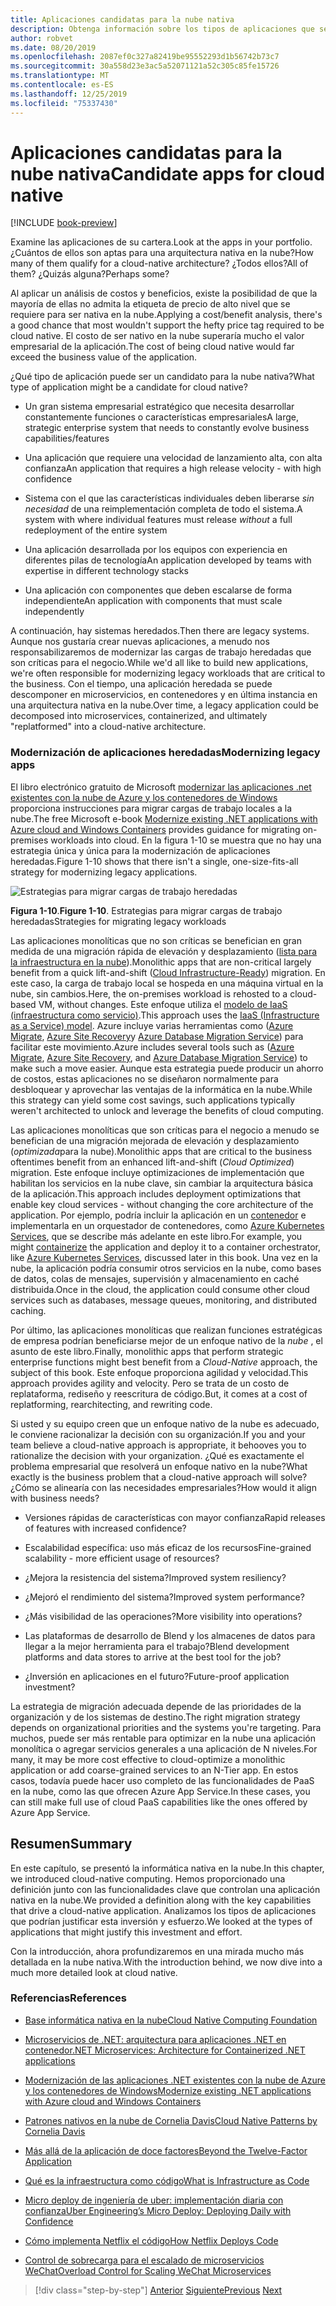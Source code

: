 ```yaml
---
title: Aplicaciones candidatas para la nube nativa
description: Obtenga información sobre los tipos de aplicaciones que se benefician de un enfoque nativo en la nube
author: robvet
ms.date: 08/20/2019
ms.openlocfilehash: 2087ef0c327a82419be95552293d1b56742b73c7
ms.sourcegitcommit: 30a558d23e3ac5a52071121a52c305c85fe15726
ms.translationtype: MT
ms.contentlocale: es-ES
ms.lasthandoff: 12/25/2019
ms.locfileid: "75337430"
---
```

# <a name="candidate-apps-for-cloud-native"></a><span data-ttu-id="f8b8c-103">Aplicaciones candidatas para la nube nativa</span><span class="sxs-lookup"><span data-stu-id="f8b8c-103">Candidate apps for cloud native</span></span>

[!INCLUDE [book-preview](../../../includes/book-preview.md)]

<span data-ttu-id="f8b8c-104">Examine las aplicaciones de su cartera.</span><span class="sxs-lookup"><span data-stu-id="f8b8c-104">Look at the apps in your portfolio.</span></span> <span data-ttu-id="f8b8c-105">¿Cuántos de ellos son aptas para una arquitectura nativa en la nube?</span><span class="sxs-lookup"><span data-stu-id="f8b8c-105">How many of them qualify for a cloud-native architecture?</span></span> <span data-ttu-id="f8b8c-106">¿Todos ellos?</span><span class="sxs-lookup"><span data-stu-id="f8b8c-106">All of them?</span></span> <span data-ttu-id="f8b8c-107">¿Quizás alguna?</span><span class="sxs-lookup"><span data-stu-id="f8b8c-107">Perhaps some?</span></span>

<span data-ttu-id="f8b8c-108">Al aplicar un análisis de costos y beneficios, existe la posibilidad de que la mayoría de ellas no admita la etiqueta de precio de alto nivel que se requiere para ser nativa en la nube.</span><span class="sxs-lookup"><span data-stu-id="f8b8c-108">Applying a cost/benefit analysis, there's a good chance that most wouldn't support the hefty price tag required to be cloud native.</span></span> <span data-ttu-id="f8b8c-109">El costo de ser nativo en la nube superaría mucho el valor empresarial de la aplicación.</span><span class="sxs-lookup"><span data-stu-id="f8b8c-109">The cost of being cloud native would far exceed the business value of the application.</span></span>

<span data-ttu-id="f8b8c-110">¿Qué tipo de aplicación puede ser un candidato para la nube nativa?</span><span class="sxs-lookup"><span data-stu-id="f8b8c-110">What type of application might be a candidate for cloud native?</span></span>

- <span data-ttu-id="f8b8c-111">Un gran sistema empresarial estratégico que necesita desarrollar constantemente funciones o características empresariales</span><span class="sxs-lookup"><span data-stu-id="f8b8c-111">A large, strategic enterprise system that needs to constantly evolve business capabilities/features</span></span>

- <span data-ttu-id="f8b8c-112">Una aplicación que requiere una velocidad de lanzamiento alta, con alta confianza</span><span class="sxs-lookup"><span data-stu-id="f8b8c-112">An application that requires a high release velocity - with high confidence</span></span>

- <span data-ttu-id="f8b8c-113">Sistema con el que las características individuales deben liberarse *sin necesidad* de una reimplementación completa de todo el sistema.</span><span class="sxs-lookup"><span data-stu-id="f8b8c-113">A system with where individual features must release *without* a full redeployment of the entire system</span></span>

- <span data-ttu-id="f8b8c-114">Una aplicación desarrollada por los equipos con experiencia en diferentes pilas de tecnología</span><span class="sxs-lookup"><span data-stu-id="f8b8c-114">An application developed by teams with expertise in different technology stacks</span></span>

- <span data-ttu-id="f8b8c-115">Una aplicación con componentes que deben escalarse de forma independiente</span><span class="sxs-lookup"><span data-stu-id="f8b8c-115">An application with components that must scale independently</span></span>

<span data-ttu-id="f8b8c-116">A continuación, hay sistemas heredados.</span><span class="sxs-lookup"><span data-stu-id="f8b8c-116">Then there are legacy systems.</span></span> <span data-ttu-id="f8b8c-117">Aunque nos gustaría crear nuevas aplicaciones, a menudo nos responsabilizaremos de modernizar las cargas de trabajo heredadas que son críticas para el negocio.</span><span class="sxs-lookup"><span data-stu-id="f8b8c-117">While we'd all like to build new applications, we're often responsible for modernizing legacy workloads that are critical to the business.</span></span> <span data-ttu-id="f8b8c-118">Con el tiempo, una aplicación heredada se puede descomponer en microservicios, en contenedores y en última instancia en una arquitectura nativa en la nube.</span><span class="sxs-lookup"><span data-stu-id="f8b8c-118">Over time, a legacy application could be decomposed into microservices, containerized, and ultimately "replatformed" into a cloud-native architecture.</span></span>

### <a name="modernizing-legacy-apps"></a><span data-ttu-id="f8b8c-119">Modernización de aplicaciones heredadas</span><span class="sxs-lookup"><span data-stu-id="f8b8c-119">Modernizing legacy apps</span></span>

<span data-ttu-id="f8b8c-120">El libro electrónico gratuito de Microsoft [modernizar las aplicaciones .net existentes con la nube de Azure y los contenedores de Windows](https://dotnet.microsoft.com/download/thank-you/modernizing-existing-net-apps-ebook) proporciona instrucciones para migrar cargas de trabajo locales a la nube.</span><span class="sxs-lookup"><span data-stu-id="f8b8c-120">The free Microsoft e-book [Modernize existing .NET applications with Azure cloud and Windows Containers](https://dotnet.microsoft.com/download/thank-you/modernizing-existing-net-apps-ebook) provides guidance for migrating on-premises workloads into cloud.</span></span> <span data-ttu-id="f8b8c-121">En la figura 1-10 se muestra que no hay una estrategia única y única para la modernización de aplicaciones heredadas.</span><span class="sxs-lookup"><span data-stu-id="f8b8c-121">Figure 1-10 shows that there isn't a single, one-size-fits-all strategy for modernizing legacy applications.</span></span>

![Estrategias para migrar cargas de trabajo heredadas](./media/strategies-for-migrating-legacy-workloads.png)

<span data-ttu-id="f8b8c-123">**Figura 1-10**.</span><span class="sxs-lookup"><span data-stu-id="f8b8c-123">**Figure 1-10**.</span></span> <span data-ttu-id="f8b8c-124">Estrategias para migrar cargas de trabajo heredadas</span><span class="sxs-lookup"><span data-stu-id="f8b8c-124">Strategies for migrating legacy workloads</span></span>

<span data-ttu-id="f8b8c-125">Las aplicaciones monolíticas que no son críticas se benefician en gran medida de una migración rápida de elevación y desplazamiento ([lista para la infraestructura en la nube](../modernize-with-azure-containers/lift-and-shift-existing-apps-azure-iaas.md)).</span><span class="sxs-lookup"><span data-stu-id="f8b8c-125">Monolithic apps that are non-critical largely benefit from a quick lift-and-shift ([Cloud Infrastructure-Ready](../modernize-with-azure-containers/lift-and-shift-existing-apps-azure-iaas.md)) migration.</span></span> <span data-ttu-id="f8b8c-126">En este caso, la carga de trabajo local se hospeda en una máquina virtual en la nube, sin cambios.</span><span class="sxs-lookup"><span data-stu-id="f8b8c-126">Here, the on-premises workload is rehosted to a cloud-based VM, without changes.</span></span> <span data-ttu-id="f8b8c-127">Este enfoque utiliza el [modelo de IaaS (infraestructura como servicio)](https://azure.microsoft.com/overview/what-is-iaas/).</span><span class="sxs-lookup"><span data-stu-id="f8b8c-127">This approach uses the [IaaS (Infrastructure as a Service) model](https://azure.microsoft.com/overview/what-is-iaas/).</span></span> <span data-ttu-id="f8b8c-128">Azure incluye varias herramientas como ([Azure Migrate](https://aka.ms/azuremigrate), [Azure Site Recovery](https://azure.microsoft.com/services/site-recovery/)y [Azure Database Migration Service](https://azure.microsoft.com/campaigns/database-migration/)) para facilitar este movimiento.</span><span class="sxs-lookup"><span data-stu-id="f8b8c-128">Azure includes several tools such as ([Azure Migrate](https://aka.ms/azuremigrate), [Azure Site Recovery](https://azure.microsoft.com/services/site-recovery/), and [Azure Database Migration Service](https://azure.microsoft.com/campaigns/database-migration/)) to make such a move easier.</span></span> <span data-ttu-id="f8b8c-129">Aunque esta estrategia puede producir un ahorro de costos, estas aplicaciones no se diseñaron normalmente para desbloquear y aprovechar las ventajas de la informática en la nube.</span><span class="sxs-lookup"><span data-stu-id="f8b8c-129">While this strategy can yield some cost savings, such applications typically weren't architected to unlock and leverage the benefits of cloud computing.</span></span>

<span data-ttu-id="f8b8c-130">Las aplicaciones monolíticas que son críticas para el negocio a menudo se benefician de una migración mejorada de elevación y desplazamiento (*optimizada*para la nube).</span><span class="sxs-lookup"><span data-stu-id="f8b8c-130">Monolithic apps that are critical to the business oftentimes benefit from an enhanced lift-and-shift (*Cloud Optimized*) migration.</span></span> <span data-ttu-id="f8b8c-131">Este enfoque incluye optimizaciones de implementación que habilitan los servicios en la nube clave, sin cambiar la arquitectura básica de la aplicación.</span><span class="sxs-lookup"><span data-stu-id="f8b8c-131">This approach includes deployment optimizations that enable key cloud services - without changing the core architecture of the application.</span></span> <span data-ttu-id="f8b8c-132">Por ejemplo, podría incluir la aplicación en un [contenedor](https://docs.microsoft.com/virtualization/windowscontainers/about/) e implementarla en un orquestador de contenedores, como [Azure Kubernetes Services](https://azure.microsoft.com/services/kubernetes-service/), que se describe más adelante en este libro.</span><span class="sxs-lookup"><span data-stu-id="f8b8c-132">For example, you might [containerize](https://docs.microsoft.com/virtualization/windowscontainers/about/) the application and deploy it to a container orchestrator, like [Azure Kubernetes Services](https://azure.microsoft.com/services/kubernetes-service/), discussed later in this book.</span></span> <span data-ttu-id="f8b8c-133">Una vez en la nube, la aplicación podría consumir otros servicios en la nube, como bases de datos, colas de mensajes, supervisión y almacenamiento en caché distribuida.</span><span class="sxs-lookup"><span data-stu-id="f8b8c-133">Once in the cloud, the application could consume other cloud services such as databases, message queues, monitoring, and distributed caching.</span></span>

<span data-ttu-id="f8b8c-134">Por último, las aplicaciones monolíticas que realizan funciones estratégicas de empresa podrían beneficiarse mejor de un enfoque nativo de la *nube* , el asunto de este libro.</span><span class="sxs-lookup"><span data-stu-id="f8b8c-134">Finally, monolithic apps that perform strategic enterprise functions might best benefit from a *Cloud-Native* approach, the subject of this book.</span></span> <span data-ttu-id="f8b8c-135">Este enfoque proporciona agilidad y velocidad.</span><span class="sxs-lookup"><span data-stu-id="f8b8c-135">This approach provides agility and velocity.</span></span> <span data-ttu-id="f8b8c-136">Pero se trata de un costo de replataforma, rediseño y reescritura de código.</span><span class="sxs-lookup"><span data-stu-id="f8b8c-136">But, it comes at a cost of replatforming, rearchitecting, and rewriting code.</span></span>

<span data-ttu-id="f8b8c-137">Si usted y su equipo creen que un enfoque nativo de la nube es adecuado, le conviene racionalizar la decisión con su organización.</span><span class="sxs-lookup"><span data-stu-id="f8b8c-137">If you and your team believe a cloud-native approach is appropriate, it behooves you to rationalize the decision with your organization.</span></span> <span data-ttu-id="f8b8c-138">¿Qué es exactamente el problema empresarial que resolverá un enfoque nativo en la nube?</span><span class="sxs-lookup"><span data-stu-id="f8b8c-138">What exactly is the business problem that a cloud-native approach will solve?</span></span> <span data-ttu-id="f8b8c-139">¿Cómo se alinearía con las necesidades empresariales?</span><span class="sxs-lookup"><span data-stu-id="f8b8c-139">How would it align with business needs?</span></span>

- <span data-ttu-id="f8b8c-140">Versiones rápidas de características con mayor confianza</span><span class="sxs-lookup"><span data-stu-id="f8b8c-140">Rapid releases of features with increased confidence?</span></span>

- <span data-ttu-id="f8b8c-141">Escalabilidad específica: uso más eficaz de los recursos</span><span class="sxs-lookup"><span data-stu-id="f8b8c-141">Fine-grained scalability - more efficient usage of resources?</span></span>

- <span data-ttu-id="f8b8c-142">¿Mejora la resistencia del sistema?</span><span class="sxs-lookup"><span data-stu-id="f8b8c-142">Improved system resiliency?</span></span>

- <span data-ttu-id="f8b8c-143">¿Mejoró el rendimiento del sistema?</span><span class="sxs-lookup"><span data-stu-id="f8b8c-143">Improved system performance?</span></span>

- <span data-ttu-id="f8b8c-144">¿Más visibilidad de las operaciones?</span><span class="sxs-lookup"><span data-stu-id="f8b8c-144">More visibility into operations?</span></span>

- <span data-ttu-id="f8b8c-145">Las plataformas de desarrollo de Blend y los almacenes de datos para llegar a la mejor herramienta para el trabajo?</span><span class="sxs-lookup"><span data-stu-id="f8b8c-145">Blend development platforms and data stores to arrive at the best tool for the job?</span></span>

- <span data-ttu-id="f8b8c-146">¿Inversión en aplicaciones en el futuro?</span><span class="sxs-lookup"><span data-stu-id="f8b8c-146">Future-proof application investment?</span></span>

<span data-ttu-id="f8b8c-147">La estrategia de migración adecuada depende de las prioridades de la organización y de los sistemas de destino.</span><span class="sxs-lookup"><span data-stu-id="f8b8c-147">The right migration strategy depends on organizational priorities and the systems you're targeting.</span></span> <span data-ttu-id="f8b8c-148">Para muchos, puede ser más rentable para optimizar en la nube una aplicación monolítica o agregar servicios generales a una aplicación de N niveles.</span><span class="sxs-lookup"><span data-stu-id="f8b8c-148">For many, it may be more cost effective to cloud-optimize a monolithic application or add coarse-grained services to an N-Tier app.</span></span> <span data-ttu-id="f8b8c-149">En estos casos, todavía puede hacer uso completo de las funcionalidades de PaaS en la nube, como las que ofrecen Azure App Service.</span><span class="sxs-lookup"><span data-stu-id="f8b8c-149">In these cases, you can still make full use of cloud PaaS capabilities like the ones offered by Azure App Service.</span></span>

## <a name="summary"></a><span data-ttu-id="f8b8c-150">Resumen</span><span class="sxs-lookup"><span data-stu-id="f8b8c-150">Summary</span></span>

<span data-ttu-id="f8b8c-151">En este capítulo, se presentó la informática nativa en la nube.</span><span class="sxs-lookup"><span data-stu-id="f8b8c-151">In this chapter, we introduced cloud-native computing.</span></span> <span data-ttu-id="f8b8c-152">Hemos proporcionado una definición junto con las funcionalidades clave que controlan una aplicación nativa en la nube.</span><span class="sxs-lookup"><span data-stu-id="f8b8c-152">We provided a definition along with the key capabilities that drive a cloud-native application.</span></span> <span data-ttu-id="f8b8c-153">Analizamos los tipos de aplicaciones que podrían justificar esta inversión y esfuerzo.</span><span class="sxs-lookup"><span data-stu-id="f8b8c-153">We looked at the types of applications that might justify this investment and effort.</span></span>

<span data-ttu-id="f8b8c-154">Con la introducción, ahora profundizaremos en una mirada mucho más detallada en la nube nativa.</span><span class="sxs-lookup"><span data-stu-id="f8b8c-154">With the introduction behind, we now dive into a much more detailed look at cloud native.</span></span>

### <a name="references"></a><span data-ttu-id="f8b8c-155">Referencias</span><span class="sxs-lookup"><span data-stu-id="f8b8c-155">References</span></span>

- [<span data-ttu-id="f8b8c-156">Base informática nativa en la nube</span><span class="sxs-lookup"><span data-stu-id="f8b8c-156">Cloud Native Computing Foundation</span></span>](https://www.cncf.io/)

- [<span data-ttu-id="f8b8c-157">Microservicios de .NET: arquitectura para aplicaciones .NET en contenedor</span><span class="sxs-lookup"><span data-stu-id="f8b8c-157">.NET Microservices: Architecture for Containerized .NET applications</span></span>](https://dotnet.microsoft.com/download/thank-you/microservices-architecture-ebook)

- [<span data-ttu-id="f8b8c-158">Modernización de las aplicaciones .NET existentes con la nube de Azure y los contenedores de Windows</span><span class="sxs-lookup"><span data-stu-id="f8b8c-158">Modernize existing .NET applications with Azure cloud and Windows Containers</span></span>](https://dotnet.microsoft.com/download/thank-you/modernizing-existing-net-apps-ebook)

- [<span data-ttu-id="f8b8c-159">Patrones nativos en la nube de Cornelia Davis</span><span class="sxs-lookup"><span data-stu-id="f8b8c-159">Cloud Native Patterns by Cornelia Davis</span></span>](https://www.manning.com/books/cloud-native-patterns)

- [<span data-ttu-id="f8b8c-160">Más allá de la aplicación de doce factores</span><span class="sxs-lookup"><span data-stu-id="f8b8c-160">Beyond the Twelve-Factor Application</span></span>](https://content.pivotal.io/blog/beyond-the-twelve-factor-app)

- [<span data-ttu-id="f8b8c-161">Qué es la infraestructura como código</span><span class="sxs-lookup"><span data-stu-id="f8b8c-161">What is Infrastructure as Code</span></span>](https://docs.microsoft.com/azure/devops/learn/what-is-infrastructure-as-code)

- [<span data-ttu-id="f8b8c-162">Micro deploy de ingeniería de uber: implementación diaria con confianza</span><span class="sxs-lookup"><span data-stu-id="f8b8c-162">Uber Engineering’s Micro Deploy: Deploying Daily with Confidence</span></span>](https://eng.uber.com/micro-deploy/)

- [<span data-ttu-id="f8b8c-163">Cómo implementa Netflix el código</span><span class="sxs-lookup"><span data-stu-id="f8b8c-163">How Netflix Deploys Code</span></span>](https://www.infoq.com/news/2013/06/netflix/)

- [<span data-ttu-id="f8b8c-164">Control de sobrecarga para el escalado de microservicios WeChat</span><span class="sxs-lookup"><span data-stu-id="f8b8c-164">Overload Control for Scaling WeChat Microservices</span></span>](https://www.cs.columbia.edu/~ruigu/papers/socc18-final100.pdf)

>[!div class="step-by-step"]
><span data-ttu-id="f8b8c-165">[Anterior](definition.md)
>[Siguiente](introduce-eshoponcontainers-reference-app.md)</span><span class="sxs-lookup"><span data-stu-id="f8b8c-165">[Previous](definition.md)
[Next](introduce-eshoponcontainers-reference-app.md)</span></span>
